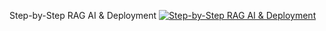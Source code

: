 Step-by-Step RAG AI & Deployment [![Step-by-Step RAG AI & Deployment](https://huggingface.co/datasets/huggingface/badges/resolve/main/deploy-on-spaces-md.svg)]([https://huggingface.co/spaces/densaiko/EmployeePromotionPrediction](https://medium.com/cultigo/from-pdf-to-rag-building-an-ai-assistant-with-python-and-hugging-face-cf631ea0eaf4))
